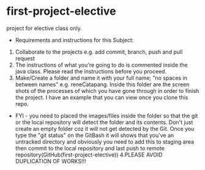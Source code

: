 # first-project-elective
project for elective class only.

* Requirements and instructions for this Subject:
1. Collaborate to the projects e.g. add commit, branch, push and pull request
2. The instructions of what you're going to do is commented inside the java class. Please read the instructions before you proceed.
3. Make/Create a folder and name it with your full name; "no spaces in between names" e.g. reneCatapang. Inside this folder are the screen shots of the processes of which you have gone through in order to finish the project. I have an example that you can view once you clone this repo. 
- FYI - you need to placed the images/files inside the folder so that the git or the local repository will detect the folder and its contents. Don't just create an empty folder coz it will not get detected by the Git. Once you type the "git status" on the GitBash it will shows that you've an untracked directory and obviously you need to add this to staging area then commit to the local repository and last push to remote repository(GitHub(first-project-elective))
4.PLEASE AVOID DUPLICATION OF WORKS!!!
   

